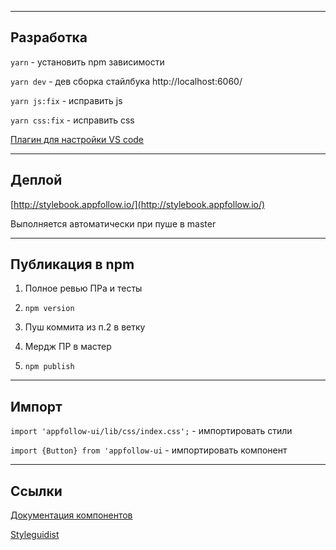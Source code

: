 
---

## Разработка
`yarn` - установить npm зависимости

`yarn dev` - дев сборка стайлбука http://localhost:6060/

`yarn js:fix` - исправить js

`yarn css:fix` - исправить css

[Плагин для настройки VS code](https://marketplace.visualstudio.com/items?itemName=EditorConfig.EditorConfig)

---

## Деплой

[http://stylebook.appfollow.io/](http://stylebook.appfollow.io/)

Выполняется автоматически при пуше в master

---

## Публикация в npm
1. Полное ревью ПРа и тесты

2. `npm version`

3. Пуш коммита из п.2 в ветку

4. Мердж ПР в мастер

5. `npm publish`

---

## Импорт
`import 'appfollow-ui/lib/css/index.css';` - импортировать стили

`import {Button} from 'appfollow-ui` - импортировать компонент

---

## Ссылки
[Документация компонентов](https://jsdoc.app/)

[Styleguidist](https://react-styleguidist.js.org)
